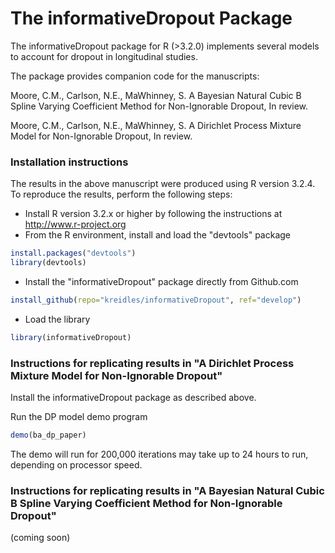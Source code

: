 The informativeDropout Package
=========================

The informativeDropout package for R (>3.2.0) implements several models to account
for dropout in longitudinal studies.  

The package provides companion code for the manuscripts:

Moore, C.M., Carlson, N.E., MaWhinney, S. A Bayesian Natural Cubic B Spline Varying Coefficient Method
for Non-Ignorable Dropout, In review.

Moore, C.M., Carlson, N.E., MaWhinney, S. A Dirichlet Process Mixture Model for
Non-Ignorable Dropout, In review.

### Installation instructions

The results in the above manuscript were produced using R version 3.2.4. To reproduce the results,
perform the following steps:

* Install R version 3.2.x or higher by following the instructions at http://www.r-project.org
* From the R environment, install and load the "devtools" package
```R
install.packages("devtools")
library(devtools)
```
* Install the "informativeDropout" package directly from Github.com
```R
install_github(repo="kreidles/informativeDropout", ref="develop")
```
* Load the library
```R
library(informativeDropout)
```

### Instructions for replicating results in "A Dirichlet Process Mixture Model for Non-Ignorable Dropout"

Install the informativeDropout package as described above.

Run the DP model demo program

```R
demo(ba_dp_paper)
```
The demo will run for 200,000 iterations may take up to 24 hours to run, depending on processor speed. 

### Instructions for replicating results in "A Bayesian Natural Cubic B Spline Varying Coefficient Method for Non-Ignorable Dropout"

(coming soon)




